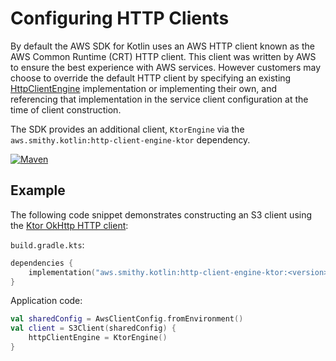 # Configuring HTTP Clients

By default the AWS SDK for Kotlin uses an AWS HTTP client known as the AWS Common Runtime (CRT) HTTP client. This 
client was written by AWS to ensure the best experience with AWS services. However customers may choose to override 
the default HTTP client by specifying an existing [HttpClientEngine](https://github.com/awslabs/smithy-kotlin/blob/main/runtime/protocol/http/common/src/aws/smithy/kotlin/runtime/http/engine/HttpClientEngine.kt) 
implementation or implementing their own, and referencing that implementation in the service client configuration at 
the time of client construction.

The SDK provides an additional client, `KtorEngine` via the `aws.smithy.kotlin:http-client-engine-ktor` dependency.

[![Maven][maven-badge]][maven-url]

[maven-badge]: https://img.shields.io/maven-central/v/aws.smithy.kotlin/http-client-engine-ktor.svg?label=Maven
[maven-url]: https://search.maven.org/search?q=g:aws.smithy.kotlin+a:http-client-engine-ktor

## Example

The following code snippet demonstrates constructing an S3 client using the [Ktor OkHttp HTTP client](https://ktor.io/docs/http-client-engines.html#okhttp):

`build.gradle.kts`:
```kotlin
dependencies {
    implementation("aws.smithy.kotlin:http-client-engine-ktor:<version>")
}
```

Application code:
```kotlin
val sharedConfig = AwsClientConfig.fromEnvironment()
val client = S3Client(sharedConfig) {
    httpClientEngine = KtorEngine()
}
```